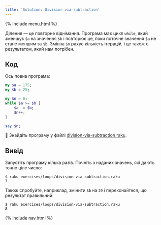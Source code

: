 ```yaml
---
title: 'Solution: Division via subtraction'
---
```


{% include menu.html %}

Ділення — це повторне віднімання. Програма має цикл `while`, який зменшує `$a` на значення `$b` і повторює це, поки поточне значення `$a` не стане меншим за `$b`. Змінна `$n` рахує кількість ітерацій, і це також є результатом, який нам потрібен.

## Код

Ось повна програма:

```raku
my $a = 175;
my $b = 25;

my $n = 0;
while $a >= $b {
    $a -= $b;
    $n++;
}

say $n;
```

🦋 Знайдіть програму у файлі [division-via-subtraction.raku](https://github.com/ash/raku-course/blob/master/exercises/loops/division-via-subtraction.raku).

## Вивід

Запустіть програму кілька разів. Почніть з наданих значень, які дають точне ціле число:

```console
$ raku exercises/loops/division-via-subtraction.raku
7
```

Також спробуйте, наприклад, змінити `$b` на `20` і переконайтеся, що результат правильний:

```console
$ raku exercises/loops/division-via-subtraction.raku
8
```

{% include nav.html %}